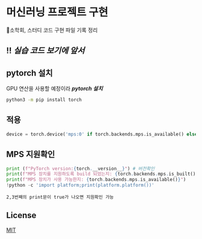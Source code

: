 # **머신러닝 프로젝트 구현**


📝소학회, 스터디 코드 구현 파일 기록 정리

## ‼️ ***실습 코드 보기에 앞서***





## pytorch 설치

GPU 연산을 사용할 예정이라 ***pytorch 설치***

```bash
python3 -m pip install torch
```

## 적용

```python
device = torch.device('mps:0' if torch.backends.mps.is_available() else 'cpu')
```

## MPS 지원확인
```python
print (f"PyTorch version:{torch.__version__}") # 버전확인
print(f"MPS 장치를 지원하도록 build 되었는지: {torch.backends.mps.is_built()}") 
print(f"MPS 장치가 사용 가능한지: {torch.backends.mps.is_available()}") 
!python -c 'import platform;print(platform.platform())'
```
`2,3번째의 print문이 true가 나오면 지원확인 가능`


## License
[MIT](https://choosealicense.com/licenses/mit/)
